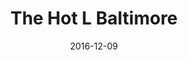 ---
title: The Hot L Baltimore
date: 2016-12-09
closing_date: 2016-12-10
layout: productions
featured_image: 2016_The_Hot_L_Baltimore.webp
image_caption: Poster for the 2016 production of The Hot L Baltimore
image_credit: Phase Eight Theater Company
playbill:
category:
Theatre: Phase Eight Theater Company
show_details:
- Playwright: Landford Wilson
showtimes:
- 2016-12-09 20:00:00
- 2016-12-10 20:00:00
cast:
- Mrs. Bellot: Clauda Laster
- The Girl: Jeanette Schock
- Paul Granger III: Derick Grant
- April Green: Amy Leone
- Jackie: Miles Laura Para
- Jamie: Hays Jacobs
- Mr. Katz: Samuel Fisher
- Bill Lewis: Rich Pintello
- Millie: Brooks Ann Meierdierks
- Mr. Morse: Brad Trowbridge
- Suzy: Amber Brown
- Mrs. Oxenham: Deanna Mcneely
- Delivery Boy: Mitchell Wohl
- April's Jon: Mitchell Wohl
- Cab Driver: Mitchell Wohl
crew:
orchestra:
external_links:
---